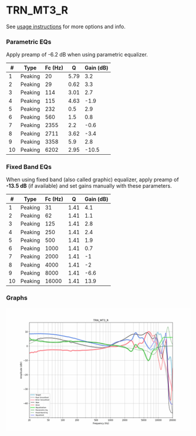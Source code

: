 # TRN_MT3_R
See [usage instructions](https://github.com/jaakkopasanen/AutoEq#usage) for more options and info.

### Parametric EQs
Apply preamp of -6.2 dB when using parametric equalizer.

|   # | Type    |   Fc (Hz) |    Q |   Gain (dB) |
|-----|---------|-----------|------|-------------|
|   1 | Peaking |        20 | 5.79 |         3.2 |
|   2 | Peaking |        29 | 0.62 |         3.3 |
|   3 | Peaking |       114 | 3.01 |         2.7 |
|   4 | Peaking |       115 | 4.63 |        -1.9 |
|   5 | Peaking |       232 | 0.5  |         2.9 |
|   6 | Peaking |       560 | 1.5  |         0.8 |
|   7 | Peaking |      2355 | 2.2  |        -0.6 |
|   8 | Peaking |      2711 | 3.62 |        -3.4 |
|   9 | Peaking |      3358 | 5.9  |         2.8 |
|  10 | Peaking |      6202 | 2.95 |       -10.5 |

### Fixed Band EQs
When using fixed band (also called graphic) equalizer, apply preamp of **-13.5 dB** (if available) and set gains manually with these parameters.

|   # | Type    |   Fc (Hz) |    Q |   Gain (dB) |
|-----|---------|-----------|------|-------------|
|   1 | Peaking |        31 | 1.41 |         4.1 |
|   2 | Peaking |        62 | 1.41 |         1.1 |
|   3 | Peaking |       125 | 1.41 |         2.8 |
|   4 | Peaking |       250 | 1.41 |         2.4 |
|   5 | Peaking |       500 | 1.41 |         1.9 |
|   6 | Peaking |      1000 | 1.41 |         0.7 |
|   7 | Peaking |      2000 | 1.41 |        -1   |
|   8 | Peaking |      4000 | 1.41 |        -2   |
|   9 | Peaking |      8000 | 1.41 |        -6.6 |
|  10 | Peaking |     16000 | 1.41 |        13.9 |

### Graphs
![](./TRN_MT3_R.png)
